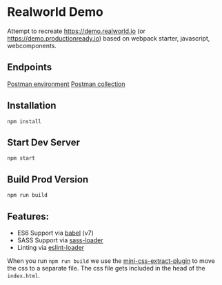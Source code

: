 # Realworld Demo

Attempt to recreate https://demo.realworld.io (or https://demo.productionready.io) based on webpack starter, javascript, webcomponents.

## Endpoints

[Postman environment](doc/Conduit.postman_environment.json)
[Postman collection](doc/Conduit.postman_collection.json)

## Installation

```
npm install
```

## Start Dev Server

```
npm start
```

## Build Prod Version

```
npm run build
```

## Features:

* ES6 Support via [babel](https://babeljs.io/) (v7)
* SASS Support via [sass-loader](https://github.com/jtangelder/sass-loader)
* Linting via [eslint-loader](https://github.com/MoOx/eslint-loader)

When you run `npm run build` we use the [mini-css-extract-plugin](https://github.com/webpack-contrib/mini-css-extract-plugin) to move the css to a separate file. The css file gets included in the head of the `index.html`.
